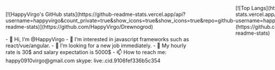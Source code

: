 <div style="display: flex; align-items: center;">
  <a>[![HappyVirgo's GitHub stats](https://github-readme-stats.vercel.app/api?username=happyvirgo&count_private=true&show_icons=true&show_icons=true&repo=github-readme-stats)](https://github.com/HappyVirgo/Drewnogrod)</a>
  <a>[![Top Langs](https://github-readme-stats.vercel.app/api/top-langs/?username=happyvirgo&layout=compact)](https://github.com/happyvirgo/github-readme-stats)</a>
</div>
- 👋 Hi, I’m @HappyVirgo
- 👀 I’m interested in javascript frameworks such as react/vue/angular.
- 💞️ I’m looking for a new job immediately.
- 🤑 My hourly rate is 30$ and salary expectation is 5000$
- 📫 How to reach me: 
happy0910virgo@gmail.com
skype: live:.cid.9106fef336b5c354

<!---
HappyVirgo/HappyVirgo is a ✨ special ✨ repository because its `README.md` (this file) appears on your GitHub profile.
You can click the Preview link to take a look at your changes.
--->

